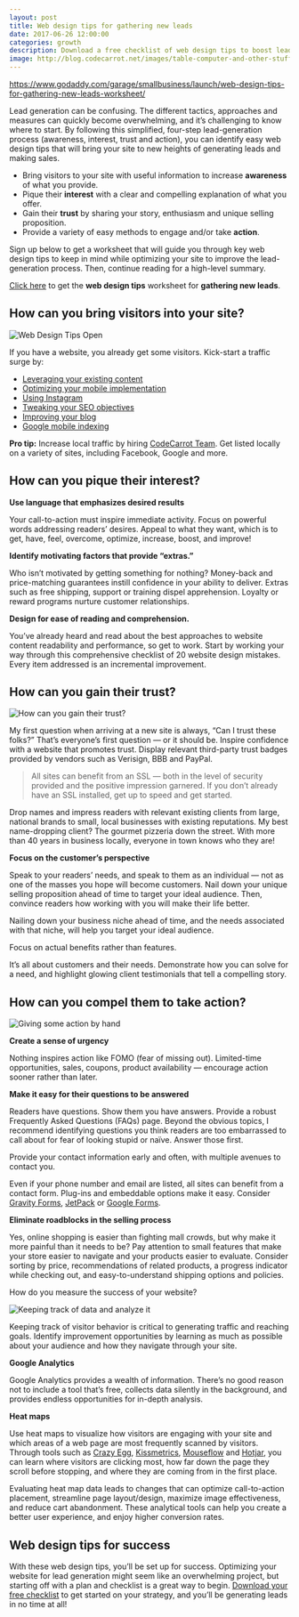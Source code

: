 ```yaml
---
layout: post
title: Web design tips for gathering new leads
date: 2017-06-26 12:00:00
categories: growth
description: Download a free checklist of web design tips to boost lead generation on your website, from creating content that converts to measuring results.
image: http://blog.codecarrot.net/images/table-computer-and-other-stuff.jpg
---
```


https://www.godaddy.com/garage/smallbusiness/launch/web-design-tips-for-gathering-new-leads-worksheet/

Lead generation can be confusing. The different tactics, approaches and measures can quickly become overwhelming, and it’s challenging to know where to start. By following this simplified, four-step lead-generation process (awareness, interest, trust and action), you can identify easy web design tips that will bring your site to new heights of generating leads and making sales.

* Bring visitors to your site with useful information to increase **awareness** of what you provide.
* Pique their **interest** with a clear and compelling explanation of what you offer.
* Gain their **trust** by sharing your story, enthusiasm and unique selling proposition.
* Provide a variety of easy methods to engage and/or take **action**.

Sign up below to get a worksheet that will guide you through key web design tips to keep in mind while optimizing your site to improve the lead-generation process. Then, continue reading for a high-level summary.

[Click here]() to get the **web design tips** worksheet for **gathering new leads**.

## How can you bring visitors into your site?

![Web Design Tips Open](web-design-tips-open.jpg)

If you have a website, you already get some visitors. Kick-start a traffic surge by:

* [Leveraging your existing content](/how-to-increase-website-traffic-with-existing-content)
* [Optimizing your mobile implementation](/10-reasons-website-needs-mobile-optimized)
* [Using Instagram](/using-instagram-to-drive-traffic-to-your-website)
* [Tweaking your SEO objectives](/9-seo-tips-improve-website-performance-drive-traffic)
* [Improving your blog](light-blog-traffic-no-one-visits-site)
* [Google mobile indexing](/googles-mobile-first-index-how-you-can-prepare-your-website)

**Pro tip:** Increase local traffic by hiring [CodeCarrot Team](http://codecarrot.net/). Get listed locally on a variety of sites, including Facebook, Google and more.

## How can you pique their interest?

**Use language that emphasizes desired results**

Your call-to-action must inspire immediate activity. Focus on powerful words addressing readers’ desires. Appeal to what they want, which is to get, have, feel, overcome, optimize, increase, boost, and improve!

**Identify motivating factors that provide “extras.”**

Who isn’t motivated by getting something for nothing? Money-back and price-matching guarantees instill confidence in your ability to deliver. Extras such as free shipping, support or training dispel apprehension. Loyalty or reward programs nurture customer relationships.

**Design for ease of reading and comprehension.**

You’ve already heard and read about the best approaches to website content readability and performance, so get to work. Start by working your way through this comprehensive checklist of 20 website design mistakes. Every item addressed is an incremental improvement.

## How can you gain their trust?

![How can you gain their trust?](dog-and-cat-together.jpg)

My first question when arriving at a new site is always, “Can I trust these folks?” That’s everyone’s first question — or it should be. Inspire confidence with a website that promotes trust. Display relevant third-party trust badges provided by vendors such as Verisign, BBB and PayPal.

<blockquote>
All sites can benefit from an SSL — both in the level of security provided and the positive impression garnered. If you don’t already have an SSL installed, get up to speed and get started.
</blockquote>

Drop names and impress readers with relevant existing clients from large, national brands to small, local businesses with existing reputations. My best name-dropping client? The gourmet pizzeria down the street. With more than 40 years in business locally, everyone in town knows who they are!

**Focus on the customer’s perspective**

Speak to your readers’ needs, and speak to them as an individual — not as one of the masses you hope will become customers. Nail down your unique selling proposition ahead of time to target your ideal audience. Then, convince readers how working with you will make their life better.

Nailing down your business niche ahead of time, and the needs associated with that niche, will help you target your ideal audience.

<div class="callout">
Focus on actual benefits rather than features.
</div>

It’s all about customers and their needs. Demonstrate how you can solve for a need, and highlight glowing client testimonials that tell a compelling story.

## How can you compel them to take action?

![Giving some action by hand](johannes-wredenmark-251375.jpg)

**Create a sense of urgency**

Nothing inspires action like FOMO (fear of missing out). Limited-time opportunities, sales, coupons, product availability — encourage action sooner rather than later.

**Make it easy for their questions to be answered**

Readers have questions. Show them you have answers. Provide a robust Frequently Asked Questions (FAQs) page. Beyond the obvious topics, I recommend identifying questions you think readers are too embarrassed to call about for fear of looking stupid or naïve. Answer those first.

<div class="callout">
Provide your contact information early and often, with multiple avenues to contact you.
</div>

Even if your phone number and email are listed, all sites can benefit from a contact form. Plug-ins and embeddable options make it easy. Consider [Gravity Forms](http://www.gravityforms.com/), [JetPack](https://jetpack.com/) or [Google Forms](https://www.google.com/forms/about/).

**Eliminate roadblocks in the selling process**

Yes, online shopping is easier than fighting mall crowds, but why make it more painful than it needs to be? Pay attention to small features that make your store easier to navigate and your products easier to evaluate. Consider sorting by price, recommendations of related products, a progress indicator while checking out, and easy-to-understand shipping options and policies.

How do you measure the success of your website?

![Keeping track of data and analyze it](keeping-track-of-data-and-analyze-it.jpg)

Keeping track of visitor behavior is critical to generating traffic and reaching goals. Identify improvement opportunities by learning as much as possible about your audience and how they navigate through your site.

**Google Analytics**

Google Analytics provides a wealth of information. There’s no good reason not to include a tool that’s free, collects data silently in the background, and provides endless opportunities for in-depth analysis.

**Heat maps**

Use heat maps to visualize how visitors are engaging with your site and which areas of a web page are most frequently scanned by visitors. Through tools such as [Crazy Egg](https://www.crazyegg.com/), [Kissmetrics](https://www.kissmetrics.com/), [Mouseflow](https://mouseflow.com/) and [Hotjar](https://www.hotjar.com/), you can learn where visitors are clicking most, how far down the page they scroll before stopping, and where they are coming from in the first place.

Evaluating heat map data leads to changes that can optimize call-to-action placement, streamline page layout/design, maximize image effectiveness, and reduce cart abandonment. These analytical tools can help you create a better user experience, and enjoy higher conversion rates.

## Web design tips for success

With these web design tips, you’ll be set up for success. Optimizing your website for lead generation might seem like an overwhelming project, but starting off with a plan and checklist is a great way to begin. [Download your free checklist]() to get started on your strategy, and you’ll be generating leads in no time at all!
